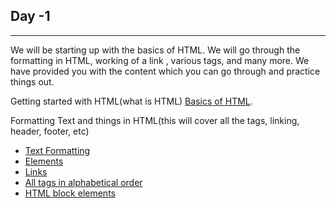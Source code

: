 <h2> Day -1 </h2>
<hr>
We will be starting up with the basics of HTML. We will go through the formatting in HTML, working of a link , various tags, and many more. We have provided you with the content which you can go through and practice things out.

Getting started with HTML(what is HTML) [Basics of HTML](https://developer.mozilla.org/en-US/docs/Learn/HTML/Introduction_to_HTML/Getting_started).

Formatting Text and things in HTML(this will cover all the tags, linking, header, footer, etc)
<ul>

  <li> <a href="https://www.w3schools.com/html/html_formatting.asp">Text Formatting</a> </li>
  <li><a href="https://www.w3schools.com/html/html_elements.asp"> Elements</a> </li>
  <li><a href ="https://www.w3schools.com/html/html_links.asp"> Links</a><br>
  <li><a href="https://www.w3schools.com/tags/default.asp"> All tags in alphabetical order </a></li>
  <li><a href ="https://www.tutorialspoint.com/html/html_blocks.htm"> HTML block elements </a> </li>
</ul>
